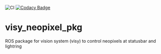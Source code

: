 ![CI](https://github.com/deltarobotone/visy_neopixel_pkg/workflows/CI/badge.svg?branch=master)
[![Codacy Badge](https://api.codacy.com/project/badge/Grade/abd24320e658402a8bc27d9f3d8c80c6)](https://app.codacy.com/gh/deltarobotone/visy_neopixel_pkg?utm_source=github.com&utm_medium=referral&utm_content=deltarobotone/visy_neopixel_pkg&utm_campaign=Badge_Grade_Dashboard)
# visy_neopixel_pkg
ROS package for vision system (visy) to control neopixels at statusbar and lightring
